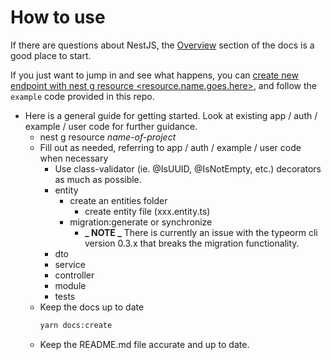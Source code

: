 # How to use

If there are questions about NestJS, the [Overview](https://docs.nestjs.com/) section of the docs is a good place to start.

If you just want to jump in and see what happens, you can [create new endpoint with nest g resource <resource.name.goes.here>](https://docs.nestjs.com/recipes/crud-generator#generating-a-new-resource), and follow the `example` code provided in this repo.

- Here is a general guide for getting started. Look at existing app / auth / example / user code for further guidance.
  - nest g resource _name-of-project_
  - Fill out as needed, referring to app / auth / example / user code when necessary
    - Use class-validator (ie. @IsUUID, @IsNotEmpty, etc.) decorators as much as possible.
    - entity
      - create an entities folder
        - create entity file (xxx.entity.ts)
      - migration:generate or synchronize
        - **_ NOTE _** There is currently an issue with the typeorm cli version 0.3.x that breaks the migration functionality.
    - dto
    - service
    - controller
    - module
    - tests
  - Keep the docs up to date
    ```bash
    yarn docs:create
    ```
  - Keep the README.md file accurate and up to date.
